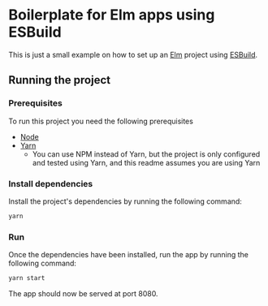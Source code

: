 # Boilerplate for Elm apps using ESBuild

This is just a small example on how to set up an [Elm](https://elm-lang.org/) project
using [ESBuild](https://esbuild.github.io/).

## Running the project

### Prerequisites

To run this project you need the following prerequisites

- [Node](https://nodejs.org/en)
- [Yarn](https://yarnpkg.com/)
    - You can use NPM instead of Yarn, but the project is only configured and tested using Yarn, and this readme assumes
      you are using Yarn

### Install dependencies

Install the project's dependencies by running the following command:

```bash
yarn
```

### Run

Once the dependencies have been installed, run the app by running the following command:

```bash
yarn start
```

The app should now be served at port 8080.